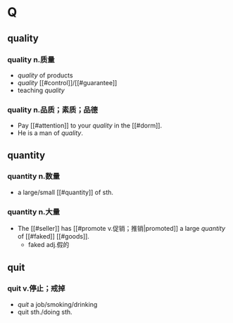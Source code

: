 # Q


## quality

### quality n.质量

- *quality* of products
- *quality* [[#control]]/[[#guarantee]]
- teaching *quality*

### quality n.品质；素质；品德

- Pay [[#attention]] to your *quality* in the [[#dorm]].
- He is a man of *quality*.

## quantity

### quantity n.数量

- a large/small [[#quantity]] of sth.

### quantity n.大量

- The [[#seller]] has [[#promote v.促销；推销|promoted]] a large *quantity* of [[#faked]] [[#goods]].
	- faked adj.假的

## quit

### quit v.停止；戒掉

- *quit* a job/smoking/drinking
- quit sth./doing sth.
